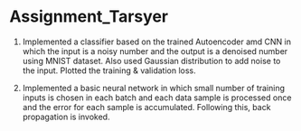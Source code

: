 # Assignment_Tarsyer

1. Implemented a classifier based on the trained Autoencoder amd CNN in which the input is a noisy number and the output is a denoised number using MNIST dataset. Also used Gaussian distribution to add noise to the input. Plotted the training & validation loss.

2.  Implemented a basic neural network in which small number of training inputs is chosen in each batch and each data sample is processed once and the error for each sample is accumulated. Following this, back propagation is invoked.
